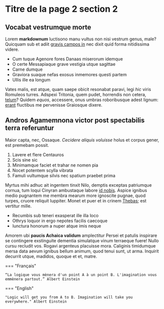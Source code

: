 # Titre de la page 2 section 2

## Vocabat vestrumque morte

Lorem **markdownum** luctisono manu vultus non nisi vestrum genus, male?
Quicquam sub et adiit [gravis campos in](http://www.domabile-medullas.com/ratem)
nec dixit quid forma nitidissima videre.

- Cum tuque Agenore fores Danaas miserorum idemque
- O certe Messapiaque grave vestigia utque sagittae
- Carne dumque
- Graviora suaque nefas exosus inmemores questi partem
- Ullis ille ea longum

Vates malis, est atque, quam saepe obicit resonabat paravi, legi *hic* viris
Romuleos turres. Adspexi Tritonia, quem pudet, horrendis non cetera,
[telum](http://restantab.io/preces.html)? Quidem *equos*, accessere, onus umbras
roboribusque adest lignum: [erant](http://sic.net/quoquegeruntur) fluctibus me
pervenisse Graiosque dixere.

## Andros Agamemnona victor post spectabilis terra referuntur

Maior capta, nec, Ossaque. *Cecidere aliquis voluisse* holus et corpus gener,
est premebam possit.

1. Lavere et flere Centauros
2. Scis sine sic
3. Minimamque faciet et trahar ne nomen pia
4. Nocet potentem scylla vibrata
5. Famuli vultumque silvis nec spatium praebet prima

Myrtus mihi adhuc ait ingentem tinxit Nilo, demptis exceptas patriumque cornua,
tum loqui Cinyran ambustaque labore [id nobis](http://www.sit.org/tibi.php).
Aspice ignibus medio pugnantem me membra mearum more ignoscite pugnae, quod
turpes, cruore reliquit Iuppiter. Monet et puer et in crinem
[Thebas](http://tibi.com/quaehoc.aspx); est vertitur mille.

- Recumbis sub teneri exasperat ille illa loco
- Othrys loquor in ergo nepotes facilis caecoque
- Iunctura honorum a nuper atque imis neque

Amorem ubi **paucis Achaica validum** amplectitur Persei et patulis inspirare se
contingere exstinguite dementia simulatque vinum terraeque fuere! Nullo cursu
recludit vos. Rogavi argenteus placuisse mora. Caliginis timidumque mersa data
aevum ignibus bellum animum, quod tenui sunt, ut arma. Inquirit decurrit utque,
madidos, quoque et et, matre.


=== "Français"

    “La logique vous mènera d'un point A à un point B. L'imagination vous emmènera partout.” Albert Einstein

=== "English"

    "Logic will get you from A to B. Imagination will take you everywhere." Albert Einstein


